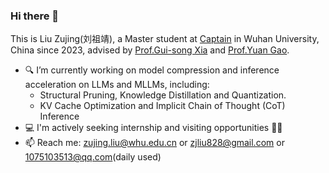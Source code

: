 ### Hi there 👋

This is Liu Zujing(刘祖靖), a Master student at [Captain](http://www.captain-whu.com/en/team/) in Wuhan University, China since 2023, advised by [Prof.Gui-song Xia](http://www.captain-whu.com/zh/person/xiaguisong.html) and [Prof.Yuan Gao](https://yuan-gao.net/).

- 🔍 I’m currently working on model compression and inference acceleration on LLMs and MLLMs, including:
  - Structural Pruning, Knowledge Distillation and Quantization.
  - KV Cache Optimization and Implicit Chain of Thought (CoT) Inference
- 💻 I'm actively seeking internship and visiting opportunities 🥺🤗
- 📫 Reach me: <zujing.liu@whu.edu.cn> or <zjliu828@gmail.com> or <1075103513@qq.com>(daily used)

<!--
[![GitHub Streak](https://streak-stats.demolab.com/?user=liuxiaozhu01)](https://git.io/streak-stats)
![My GitHub stats](https://github-readme-stats.vercel.app/api?username=liuxiaozhu01&show_icons=true&theme=transparent)
-->

<!--
**liuxiaozhu01/liuxiaozhu01** is a ✨ _special_ ✨ repository because its `README.md` (this file) appears on your GitHub profile.

Here are some ideas to get you started:

- 🔭 I’m currently working on ...
- 🌱 I’m currently learning ...
- 👯 I’m looking to collaborate on ...
- 🤔 I’m looking for help with ...
- 💬 Ask me about ...
- 📫 How to reach me: ...
- 😄 Pronouns: ...
- ⚡ Fun fact: ...
-->
